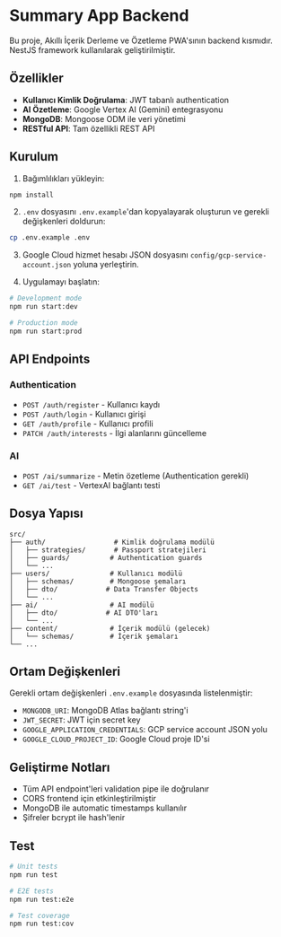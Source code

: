 # Summary App Backend

Bu proje, Akıllı İçerik Derleme ve Özetleme PWA'sının backend kısmıdır. NestJS framework kullanılarak geliştirilmiştir.

## Özellikler

- **Kullanıcı Kimlik Doğrulama**: JWT tabanlı authentication
- **AI Özetleme**: Google Vertex AI (Gemini) entegrasyonu
- **MongoDB**: Mongoose ODM ile veri yönetimi
- **RESTful API**: Tam özellikli REST API

## Kurulum

1. Bağımlılıkları yükleyin:
```bash
npm install
```

2. `.env` dosyasını `.env.example`'dan kopyalayarak oluşturun ve gerekli değişkenleri doldurun:
```bash
cp .env.example .env
```

3. Google Cloud hizmet hesabı JSON dosyasını `config/gcp-service-account.json` yoluna yerleştirin.

4. Uygulamayı başlatın:
```bash
# Development mode
npm run start:dev

# Production mode
npm run start:prod
```

## API Endpoints

### Authentication
- `POST /auth/register` - Kullanıcı kaydı
- `POST /auth/login` - Kullanıcı girişi
- `GET /auth/profile` - Kullanıcı profili
- `PATCH /auth/interests` - İlgi alanlarını güncelleme

### AI
- `POST /ai/summarize` - Metin özetleme (Authentication gerekli)
- `GET /ai/test` - VertexAI bağlantı testi

## Dosya Yapısı

```
src/
├── auth/                 # Kimlik doğrulama modülü
│   ├── strategies/       # Passport stratejileri
│   ├── guards/          # Authentication guards
│   └── ...
├── users/               # Kullanıcı modülü
│   ├── schemas/         # Mongoose şemaları
│   ├── dto/            # Data Transfer Objects
│   └── ...
├── ai/                  # AI modülü
│   ├── dto/            # AI DTO'ları
│   └── ...
├── content/             # İçerik modülü (gelecek)
│   └── schemas/         # İçerik şemaları
└── ...
```

## Ortam Değişkenleri

Gerekli ortam değişkenleri `.env.example` dosyasında listelenmiştir:

- `MONGODB_URI`: MongoDB Atlas bağlantı string'i
- `JWT_SECRET`: JWT için secret key
- `GOOGLE_APPLICATION_CREDENTIALS`: GCP service account JSON yolu
- `GOOGLE_CLOUD_PROJECT_ID`: Google Cloud proje ID'si

## Geliştirme Notları

- Tüm API endpoint'leri validation pipe ile doğrulanır
- CORS frontend için etkinleştirilmiştir
- MongoDB ile automatic timestamps kullanılır
- Şifreler bcrypt ile hash'lenir

## Test

```bash
# Unit tests
npm run test

# E2E tests
npm run test:e2e

# Test coverage
npm run test:cov
```